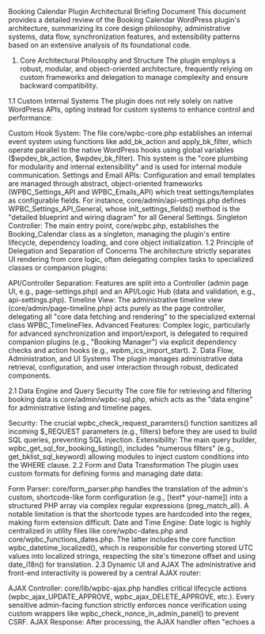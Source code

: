 Booking Calendar Plugin Architectural Briefing Document
This document provides a detailed review of the Booking Calendar WordPress plugin's architecture, summarizing its core design philosophy, administrative systems, data flow, synchronization features, and extensibility patterns based on an extensive analysis of its foundational code.

1. Core Architectural Philosophy and Structure
The plugin employs a robust, modular, and object-oriented architecture, frequently relying on custom frameworks and delegation to manage complexity and ensure backward compatibility.

1.1 Custom Internal Systems
The plugin does not rely solely on native WordPress APIs, opting instead for custom systems to enhance control and performance:

Custom Hook System: The file core/wpbc-core.php establishes an internal event system using functions like add_bk_action and apply_bk_filter, which operate parallel to the native WordPress hooks using global variables ($wpdev_bk_action, $wpdev_bk_filter). This system is the "core plumbing for modularity and internal extensibility" and is used for internal module communication.
Settings and Email APIs: Configuration and email templates are managed through abstract, object-oriented frameworks (WPBC_Settings_API and WPBC_Emails_API) which treat settings/templates as configurable fields. For instance, core/admin/api-settings.php defines WPBC_Settings_API_General, whose init_settings_fields() method is the "detailed blueprint and wiring diagram" for all General Settings.
Singleton Controller: The main entry point, core/wpbc.php, establishes the Booking_Calendar class as a singleton, managing the plugin's entire lifecycle, dependency loading, and core object initialization.
1.2 Principle of Delegation and Separation of Concerns
The architecture strictly separates UI rendering from core logic, often delegating complex tasks to specialized classes or companion plugins:

API/Controller Separation: Features are split into a Controller (admin page UI, e.g., page-settings.php) and an API/Logic Hub (data and validation, e.g., api-settings.php).
Timeline View: The administrative timeline view (core/admin/page-timeline.php) acts purely as the page controller, delegating all "core data fetching and rendering" to the specialized external class WPBC_TimelineFlex.
Advanced Features: Complex logic, particularly for advanced synchronization and import/export, is delegated to required companion plugins (e.g., "Booking Manager") via explicit dependency checks and action hooks (e.g., wpbm_ics_import_start).
2. Data Flow, Administration, and UI Systems
The plugin manages administrative data retrieval, configuration, and user interaction through robust, dedicated components.

2.1 Data Engine and Query Security
The core file for retrieving and filtering booking data is core/admin/wpbc-sql.php, which acts as the "data engine" for administrative listing and timeline pages.

Security: The crucial wpbc_check_request_paramters() function sanitizes all incoming $_REQUEST parameters (e.g., filters) before they are used to build SQL queries, preventing SQL injection.
Extensibility: The main query builder, wpbc_get_sql_for_booking_listing(), includes "numerous filters" (e.g., get_bklist_sql_keyword) allowing modules to inject custom conditions into the WHERE clause.
2.2 Form and Data Transformation
The plugin uses custom formats for defining forms and managing date data:

Form Parser: core/form_parser.php handles the translation of the admin's custom, shortcode-like form configuration (e.g., [text* your-name]) into a structured PHP array via complex regular expressions (preg_match_all). A notable limitation is that the shortcode types are hardcoded into the regex, making form extension difficult.
Date and Time Engine: Date logic is highly centralized in utility files like core/wpbc-dates.php and core/wpbc_functions_dates.php. The latter includes the core function wpbc_datetime_localized(), which is responsible for converting stored UTC values into localized strings, respecting the site's timezone offset and using date_i18n() for translation.
2.3 Dynamic UI and AJAX
The administrative and front-end interactivity is powered by a central AJAX router:

AJAX Controller: core/lib/wpbc-ajax.php handles critical lifecycle actions (wpbc_ajax_UPDATE_APPROVE, wpbc_ajax_DELETE_APPROVE, etc.). Every sensitive admin-facing function strictly enforces nonce verification using custom wrappers like wpbc_check_nonce_in_admin_panel() to prevent CSRF.
AJAX Response: After processing, the AJAX handler often "echoes a 